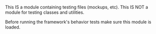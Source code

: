 This IS a module containing testing files (mockups, etc).
This IS NOT a module for testing classes and utilities.

Before running the framework's behavior tests make sure this module is loaded.
